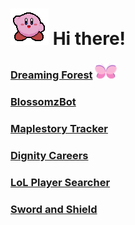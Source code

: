 # <img src="/images/kirby_wave.gif" style="margin-top: 4rem;" alt="Kirby Waving" title="Kirby Waving"> Hi there!

### <a href="https://github.com/midorinom/Dreaming-Forest">Dreaming Forest</a> <img src="/images/butterfly_logo.png"/>

### <a href="https://github.com/midorinom/blossomzBot">BlossomzBot</a> 

### <a href="https://github.com/midorinom/maplestory_tracker">Maplestory Tracker</a>

### <a href="https://github.com/otwsia/Project-Dignity-Frontend">Dignity Careers</a>

### <a href="https://github.com/midorinom/lol_player_searcher">LoL Player Searcher</a> 

### <a href="https://github.com/midorinom/sword_and_shield">Sword and Shield</a>





<!--
**midorinom/midorinom** is a ✨ _special_ ✨ repository because its `README.md` (this file) appears on your GitHub profile.

Here are some ideas to get you started:

- 🔭 I’m currently working on ...
- 🌱 I’m currently learning ...
- 👯 I’m looking to collaborate on ...
- 🤔 I’m looking for help with ...
- 💬 Ask me about ...
- 📫 How to reach me: ...
- 😄 Pronouns: ...
- ⚡ Fun fact: ...
-->

